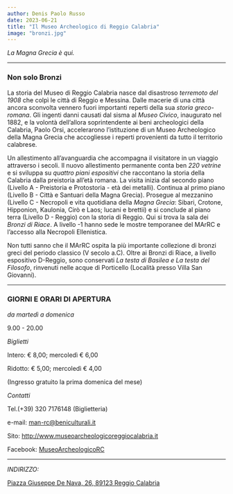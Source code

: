 ```yaml
---
author: Denis Paolo Russo
date: 2023-06-21
title: "Il Museo Archeologico di Reggio Calabria"
image: "bronzi.jpg"
---
```


*La Magna Grecia è qui.*
<!--more-->

***

### Non solo Bronzi

La storia del Museo di Reggio Calabria nasce dal disastroso *terremoto del 1908* che colpì le città di Reggio e Messina. Dalle macerie di una città ancora sconvolta vennero fuori importanti reperti della sua *storia greco-romana*. Gli ingenti danni causati dal sisma al *Museo Civico*, inaugurato nel 1882, e la volontà dell’allora soprintendente ai beni archeologici della Calabria, Paolo Orsi, accelerarono l’istituzione di un Museo Archeologico della Magna Grecia che accogliesse i reperti provenienti da tutto il territorio calabrese.

Un allestimento all’avanguardia che accompagna il visitatore in un viaggio attraverso i secoli.
Il nuovo allestimento permanente conta ben *220 vetrine* e si sviluppa su *quattro piani espositivi* che raccontano la storia della Calabria dalla preistoria all’età romana. La visita inizia dal secondo piano (Livello A - Preistoria e Protostoria - età dei metalli). Continua al primo piano (Livello B - Città e Santuari della Magna Grecia). Prosegue al mezzanino (Livello C - Necropoli e vita quotidiana della *Magna Grecia*: Sibari, Crotone, Hipponion, Kaulonia, Cirò e Laos; lucani e brettii) e si conclude al piano terra (Livello D - Reggio) con la storia di Reggio. Qui si trova la sala dei *Bronzi di Riace*. A livello -1 hanno sede le mostre temporanee del MArRC e l’accesso alla Necropoli Ellenistica.

Non tutti sanno che il MArRC ospita la più importante collezione di bronzi greci del periodo classico (V secolo a.C). Oltre ai Bronzi di Riace, a livello espositivo D-Reggio, sono conservati *La testa di Basilea e La testa del Filosofo*, rinvenuti nelle acque di Porticello (Località presso Villa San Giovanni).

***

### GIORNI E ORARI DI APERTURA

*da martedì a domenica*

9.00 - 20.00
 
*Biglietti*

Intero: € 8,00; mercoledì € 6,00

Ridotto: € 5,00; mercoledì € 4,00

(Ingresso gratuito la prima domenica del mese)
 
*Contatti*

Tel.(+39) 320 7176148 (Biglietteria)

e-mail: man-rc@beniculturali.it

Sito: http://www.museoarcheologicoreggiocalabria.it

Facebook: [MuseoArcheologicoRC](https://www.facebook.com/MuseoArcheologicoRC/?locale=it_IT)
 
 ***

 *INDIRIZZO:*

 [Piazza Giuseppe De Nava, 26, 89123
Reggio Calabria](https://www.google.com/maps/place/Museo+Archeologico+Nazionale+di+Reggio+Calabria/@38.1142561,15.651321,19.62z/data=!4m12!1m5!3m4!2zMzjCsDA2JzUxLjUiTiAxNcKwMzknMDUuNCJF!8m2!3d38.1143025!4d15.6514916!3m5!1s0x1314508ddc6b5f23:0x378048dacd690d12!8m2!3d38.1146399!4d15.6510894!16s%2Fm%2F051zjv9?entry=ttu)
